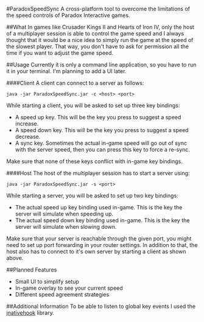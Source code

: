 #ParadoxSpeedSync
A cross-platform tool to overcome the limitations of the speed controls of Paradox Interactive games.

##What
In games like Crusader Kings II and Hearts of Iron IV, only the host of a multiplayer session is able to control the game speed
and I always thought that it would be a nice idea to simply run the game at the speed of the slowest player. That way,
you don't have to ask for permission all the time if you want to adjust the game speed.

##Usage
Currently it is only a command line application, so you have to run it in your terminal. I'm planning to add a UI later.

####Client
A client can connect to a server as follows:
```
java -jar ParadoxSpeedSync.jar -c <host> <port>
```
While starting a client, you will be asked to set up three key bindings:
* A speed up key. This will be the key you press to suggest a speed increase.
* A speed down key. This will be the key you press to suggest a speed decrease.
* A sync key. Sometimes the actual in-game speed will go out of sync with the server speed, then you can press this key to force a re-sync.

Make sure that none of these keys conflict with in-game key bindings.

####Host
The host of the multiplayer session has to start a server using:
```
java -jar ParadoxSpeedSync.jar -s <port>
```
While starting a server, you will be asked to set up two key bindings:
* The actual speed up key binding used in-game. This is the key the server will simulate when speeding up.
* The actual speed down key binding used in-game. This is the key the server will simulate when slowing down.

Make sure that your server is reachable through the given port, you might need to set up port forwarding in your router settings.
In addition to that, the host also has to connect to it's own server by starting a client as shown above.

##Planned Features
* Small UI to simplify setup
* In-game overlay to see your current speed
* Different speed agreement strategies

##Additional Information
To be able to listen to global key events I used the [jnativehook](https://github.com/kwhat/jnativehook) library.

